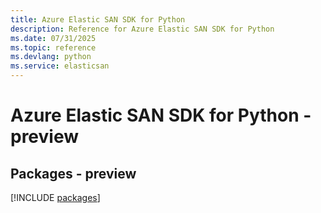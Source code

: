 ```yaml
---
title: Azure Elastic SAN SDK for Python
description: Reference for Azure Elastic SAN SDK for Python
ms.date: 07/31/2025
ms.topic: reference
ms.devlang: python
ms.service: elasticsan
---
```

# Azure Elastic SAN SDK for Python - preview
## Packages - preview
[!INCLUDE [packages](elastic-san-index.md)]